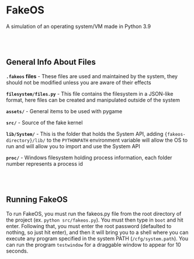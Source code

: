# FakeOS

A simulation of an operating system/VM made in Python 3.9

<br/>
<br/>

## General Info About Files

**`.fakeos` files** - These files are used and maintained by the system, they should not be modified unless you are aware of their effects

**`filesystem/files.py`** - This file contains the filesystem in a JSON-like format, here files can be created and manipulated outside of the system

**`assets/`** - General items to be used with pygame

**`src/`** - Source of the fake kernel

**`lib/System/`** - This is the folder that holds the System API, adding `{fakeos-directory}/lib/` to the `PYTHONPATH` environment variable will allow the OS to run and will allow you to import and use the System API

**`proc/`** - Windows filesystem holding process information, each folder number represents a process id

<br/>
<br/>

## Running FakeOS

To run FakeOS, you must run the fakeos.py file from the root directory of the project (ex. `python src/fakeos.py`). You must then type in `boot` and hit enter. Following that, you must enter the root password (defaulted to nothing, so just hit enter), and then it will bring you to a shell where you can execute any program specified in the system PATH (`/cfg/system.path`). You can run the program `testwindow` for a draggable window to appear for 10 seconds.
